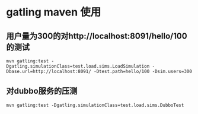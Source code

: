 # gatling maven 使用


## 用户量为300的对http://localhost:8091/hello/100的测试
```$xslt
mvn gatling:test -Dgatling.simulationClass=test.load.sims.LoadSimulation -Dbase.url=http://localhost:8091/ -Dtest.path=hello/100 -Dsim.users=300

```

## 对dubbo服务的压测
```$xslt
mvn gatling:test -Dgatling.simulationClass=test.load.sims.DubboTest
```
